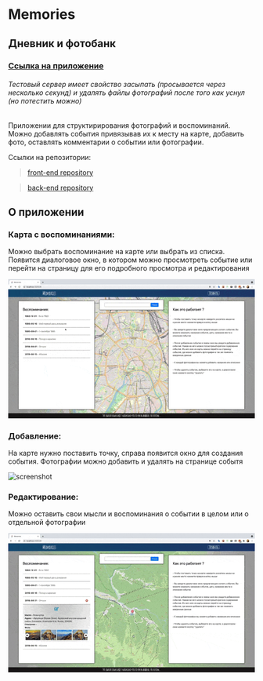 # Memories

## Дневник и фотобанк

### [Ссылка на приложение](https://shellipov.github.io/memories_front)
###### Тестовый сервер имеет свойство засыпать (просывается через несколько секунд) и удалять файлы фотографий после того как уснул (но потестить можно)

Приложении для структирирования фотографий и воспоминаний. Можно добавлять события привязывав их к месту на карте, добавить фото, оставлять комментарии о событии или фотографии.

Ссылки на репозитории:

>[front-end repository](https://github.com/shellipov/memories_front) 


>[back-end repository](https://github.com/shellipov/memories_back)


## О приложении

### Карта с воспоминаниями:
  Можно выбрать воспоминание на карте или выбрать из списка.
  Появится диалоговое окно, в котором можно просмотреть событие или перейти на страницу для его подробного просмотра и редактирования

![screenshot](readme-assets/screen_1.gif)

### Добавление:

  На карте нужно поставить точку, справа появится окно для создания события.
  Фотографии можно добавить и удалять на странице событя

![screenshot](readme-assets/screen_2.gif)

### Редактирование:

  Можно оставить свои мысли и воспоминания о событии в целом или о отдельной фотографии

![screenshot](readme-assets/screen_3.gif)

